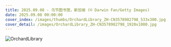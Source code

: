 ```yaml
---
title: 2025.09.08 - 乌节图书馆，新加坡 (© Darwin Fan/Getty Images)
date: 2025.09.08 00:00:00
cover_index: /images/thumbs/OrchardLibrary_ZH-CN3578982798_533x300.jpg
cover_detail: /images/OrchardLibrary_ZH-CN3578982798_1920x1080.jpg
---
```


![OrchardLibrary](/images/OrchardLibrary_ZH-CN3578982798_1920x1080.jpg)
